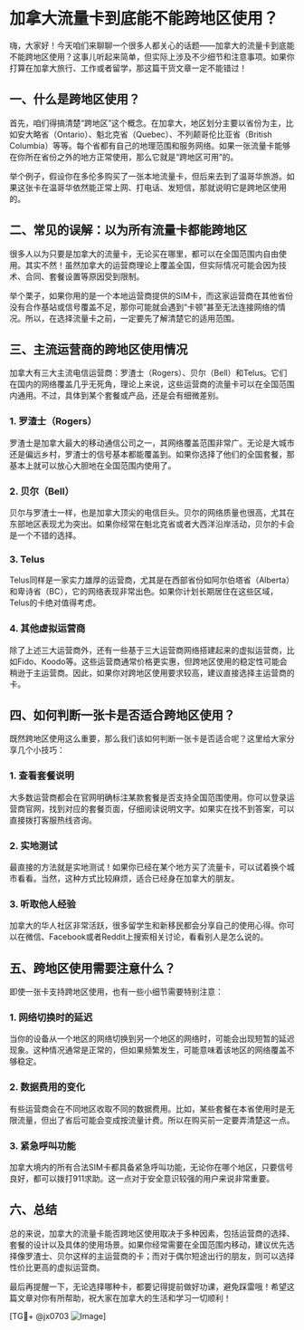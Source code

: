 # 加拿大流量卡到底能不能跨地区使用？

嗨，大家好！今天咱们来聊聊一个很多人都关心的话题——加拿大的流量卡到底能不能跨地区使用？这事儿听起来简单，但实际上涉及不少细节和注意事项。如果你打算在加拿大旅行、工作或者留学，那这篇干货文章一定不能错过！

## 一、什么是跨地区使用？

首先，咱们得搞清楚“跨地区”这个概念。在加拿大，地区划分主要以省份为主，比如安大略省（Ontario）、魁北克省（Quebec）、不列颠哥伦比亚省（British Columbia）等等。每个省都有自己的地理范围和服务网络。如果一张流量卡能够在你所在省份之外的地方正常使用，那么它就是“跨地区可用”的。

举个例子，假设你在多伦多购买了一张本地流量卡，但后来去到了温哥华旅游。如果这张卡在温哥华依然能正常上网、打电话、发短信，那就说明它是跨地区使用的。

## 二、常见的误解：以为所有流量卡都能跨地区

很多人以为只要是加拿大的流量卡，无论买在哪里，都可以在全国范围内自由使用。其实不然！虽然加拿大的运营商理论上覆盖全国，但实际情况可能会因为技术、合同、套餐设置等原因受到限制。

举个栗子，如果你用的是一个本地运营商提供的SIM卡，而这家运营商在其他省份没有合作基站或信号覆盖不足，那你可能就会遇到“卡顿”甚至无法连接网络的情况。所以，在选择流量卡之前，一定要先了解清楚它的适用范围。

## 三、主流运营商的跨地区使用情况

加拿大有三大主流电信运营商：罗渣士（Rogers）、贝尔（Bell）和Telus。它们在国内的网络覆盖几乎无死角，理论上来说，这些运营商的流量卡可以在全国范围内通用。不过，具体到某个套餐或产品，还是会有细微差别。

### 1. 罗渣士（Rogers）
罗渣士是加拿大最大的移动通信公司之一，其网络覆盖范围非常广。无论是大城市还是偏远乡村，罗渣士的信号基本都能覆盖到。如果你选择了他们的全国套餐，那基本上就可以放心大胆地在全国范围内使用了。

### 2. 贝尔（Bell）
贝尔与罗渣士一样，也是加拿大顶尖的电信巨头。贝尔的网络质量也很高，尤其在东部地区表现尤为突出。如果你经常在魁北克省或者大西洋沿岸活动，贝尔的卡会是一个不错的选择。

### 3. Telus
Telus同样是一家实力雄厚的运营商，尤其是在西部省份如阿尔伯塔省（Alberta）和卑诗省（BC），它的网络表现非常出色。如果你计划长期居住在这些区域，Telus的卡绝对值得考虑。

### 4. 其他虚拟运营商
除了上述三大运营商外，还有一些基于三大运营商网络搭建起来的虚拟运营商，比如Fido、Koodo等。这些运营商通常价格更实惠，但跨地区使用的稳定性可能会稍逊于主运营商。因此，如果你对跨地区使用要求较高，建议直接选择主运营商的卡。

## 四、如何判断一张卡是否适合跨地区使用？

既然跨地区使用这么重要，那么我们该如何判断一张卡是否适合呢？这里给大家分享几个小技巧：

### 1. 查看套餐说明
大多数运营商都会在官网明确标注某款套餐是否支持全国范围使用。你可以登录运营商官网，找到对应的套餐页面，仔细阅读说明文字。如果实在找不到答案，可以直接拨打客服热线咨询。

### 2. 实地测试
最直接的方法就是实地测试！如果你已经在某个地方买了流量卡，可以试着换个城市看看。当然，这种方式比较麻烦，适合已经身在加拿大的朋友。

### 3. 听取他人经验
加拿大的华人社区非常活跃，很多留学生和新移民都会分享自己的使用心得。你可以在微信、Facebook或者Reddit上搜索相关讨论，看看别人是怎么说的。

## 五、跨地区使用需要注意什么？

即使一张卡支持跨地区使用，也有一些小细节需要特别注意：

### 1. 网络切换时的延迟
当你的设备从一个地区的网络切换到另一个地区的网络时，可能会出现短暂的延迟现象。这种情况通常是正常的，但如果频繁发生，可能意味着该地区的网络覆盖不够稳定。

### 2. 数据费用的变化
有些运营商会在不同地区收取不同的数据费用。比如，某些套餐在本省使用时是无限流量，但出了省后可能会变成按流量计费。所以在购买前一定要弄清楚这一点。

### 3. 紧急呼叫功能
加拿大境内的所有合法SIM卡都具备紧急呼叫功能，无论你在哪个地区，只要信号良好，都可以拨打911求助。这一点对于安全意识较强的用户来说非常重要。

## 六、总结

总的来说，加拿大的流量卡能否跨地区使用取决于多种因素，包括运营商的选择、套餐的设计以及具体的使用场景。如果你经常需要在全国范围内移动，建议优先选择像罗渣士、贝尔这样的主运营商的卡；而对于偶尔短途出行的朋友，则可以选择性价比更高的虚拟运营商。

最后再提醒一下，无论选择哪种卡，都要记得提前做好功课，避免踩雷哦！希望这篇文章对你有所帮助，祝大家在加拿大的生活和学习一切顺利！

[TG💪+ @jx0703 ![Image](https://github.com/user-attachments/assets/dbca1d08-cadb-493c-b0ec-ad6f7a83f270)]